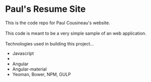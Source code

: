 <h1>Paul's Resume Site</h1>
  
  This is the code repo for Paul Cousineau's website.<br>
  <br>
    This code is meant to be a very simple sample of an web application.<br>
  <br>
   Technologies used in building this project...<br>
  <ul>
    <li>Javascript<li>
    <li>Angular</li>
    <li>Angular-material</li>
    <li>Yeoman, Bower, NPM, GULP</li>
  <ul>
